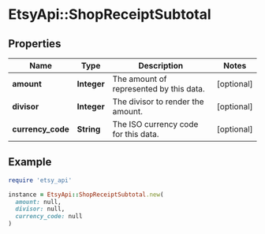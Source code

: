 # EtsyApi::ShopReceiptSubtotal

## Properties

| Name | Type | Description | Notes |
| ---- | ---- | ----------- | ----- |
| **amount** | **Integer** | The amount of represented by this data. | [optional] |
| **divisor** | **Integer** | The divisor to render the amount. | [optional] |
| **currency_code** | **String** | The ISO currency code for this data. | [optional] |

## Example

```ruby
require 'etsy_api'

instance = EtsyApi::ShopReceiptSubtotal.new(
  amount: null,
  divisor: null,
  currency_code: null
)
```


